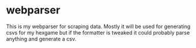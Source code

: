 # webparser
This is my webparser for scraping data. Mostly it will be used for generating csvs for my hexgame but if the formatter is tweaked it could probably parse anything and generate a csv.
